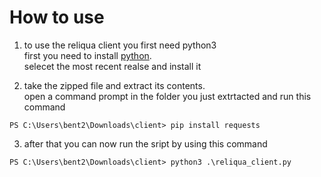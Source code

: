 # How to use

1. to use the reliqua client you first need python3 \
first you need to install [python](https://www.python.org/downloads/). \
selecet the most recent realse and install it 

2. take the zipped file and extract its contents. \
open a command prompt in the folder you just extrtacted and run this command
```
PS C:\Users\bent2\Downloads\client> pip install requests
```
3. after that you can now run the sript by using this command

```
PS C:\Users\bent2\Downloads\client> python3 .\reliqua_client.py
```
